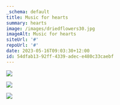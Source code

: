 ```yaml
---
_schema: default
title: Music for hearts
summary: hearts
image: /images/driedflowers30.jpg
imageAlt: Music for hearts
siteUrl: '#'
repoUrl: '#'
date: 2023-05-16T09:03:30+12:00
id: 54dfab13-92ff-4339-adec-e480c33caebf
---
```

![](/cld-sample-4.jpg)

![](/uploads/biker.jpg)

![](/uploads/biker.jpg)